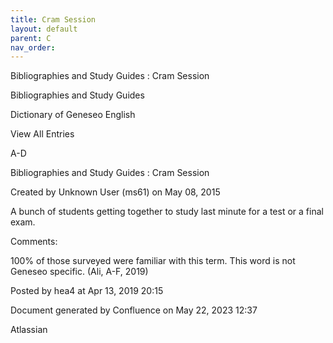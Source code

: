 ```yaml
---
title: Cram Session
layout: default
parent: C
nav_order:
---
```


Bibliographies and Study Guides : Cram Session

Bibliographies and Study Guides

Dictionary of Geneseo English

View All Entries

A-D

Bibliographies and Study Guides : Cram Session

Created by  Unknown User (ms61) on May 08, 2015

A bunch of students getting together to study last minute for a test or a final exam.

Comments:

100% of those surveyed were familiar with this term. This word is not Geneseo specific. (Ali, A-F, 2019)

Posted by hea4 at Apr 13, 2019 20:15

Document generated by Confluence on May 22, 2023 12:37

Atlassian
